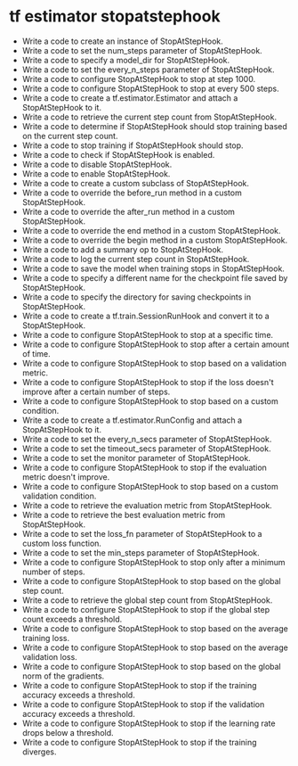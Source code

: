 # tf estimator stopatstephook

- Write a code to create an instance of StopAtStepHook.
- Write a code to set the num_steps parameter of StopAtStepHook.
- Write a code to specify a model_dir for StopAtStepHook.
- Write a code to set the every_n_steps parameter of StopAtStepHook.
- Write a code to configure StopAtStepHook to stop at step 1000.
- Write a code to configure StopAtStepHook to stop at every 500 steps.
- Write a code to create a tf.estimator.Estimator and attach a StopAtStepHook to it.
- Write a code to retrieve the current step count from StopAtStepHook.
- Write a code to determine if StopAtStepHook should stop training based on the current step count.
- Write a code to stop training if StopAtStepHook should stop.
- Write a code to check if StopAtStepHook is enabled.
- Write a code to disable StopAtStepHook.
- Write a code to enable StopAtStepHook.
- Write a code to create a custom subclass of StopAtStepHook.
- Write a code to override the before_run method in a custom StopAtStepHook.
- Write a code to override the after_run method in a custom StopAtStepHook.
- Write a code to override the end method in a custom StopAtStepHook.
- Write a code to override the begin method in a custom StopAtStepHook.
- Write a code to add a summary op to StopAtStepHook.
- Write a code to log the current step count in StopAtStepHook.
- Write a code to save the model when training stops in StopAtStepHook.
- Write a code to specify a different name for the checkpoint file saved by StopAtStepHook.
- Write a code to specify the directory for saving checkpoints in StopAtStepHook.
- Write a code to create a tf.train.SessionRunHook and convert it to a StopAtStepHook.
- Write a code to configure StopAtStepHook to stop at a specific time.
- Write a code to configure StopAtStepHook to stop after a certain amount of time.
- Write a code to configure StopAtStepHook to stop based on a validation metric.
- Write a code to configure StopAtStepHook to stop if the loss doesn't improve after a certain number of steps.
- Write a code to configure StopAtStepHook to stop based on a custom condition.
- Write a code to create a tf.estimator.RunConfig and attach a StopAtStepHook to it.
- Write a code to set the every_n_secs parameter of StopAtStepHook.
- Write a code to set the timeout_secs parameter of StopAtStepHook.
- Write a code to set the monitor parameter of StopAtStepHook.
- Write a code to configure StopAtStepHook to stop if the evaluation metric doesn't improve.
- Write a code to configure StopAtStepHook to stop based on a custom validation condition.
- Write a code to retrieve the evaluation metric from StopAtStepHook.
- Write a code to retrieve the best evaluation metric from StopAtStepHook.
- Write a code to set the loss_fn parameter of StopAtStepHook to a custom loss function.
- Write a code to set the min_steps parameter of StopAtStepHook.
- Write a code to configure StopAtStepHook to stop only after a minimum number of steps.
- Write a code to configure StopAtStepHook to stop based on the global step count.
- Write a code to retrieve the global step count from StopAtStepHook.
- Write a code to configure StopAtStepHook to stop if the global step count exceeds a threshold.
- Write a code to configure StopAtStepHook to stop based on the average training loss.
- Write a code to configure StopAtStepHook to stop based on the average validation loss.
- Write a code to configure StopAtStepHook to stop based on the global norm of the gradients.
- Write a code to configure StopAtStepHook to stop if the training accuracy exceeds a threshold.
- Write a code to configure StopAtStepHook to stop if the validation accuracy exceeds a threshold.
- Write a code to configure StopAtStepHook to stop if the learning rate drops below a threshold.
- Write a code to configure StopAtStepHook to stop if the training diverges.